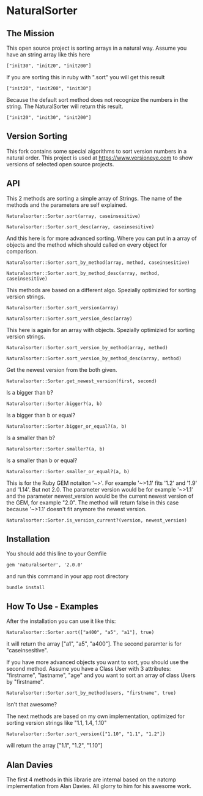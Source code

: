 # NaturalSorter

## The Mission

This open source project is sorting arrays in a natural way. Assume you have an string array like this here

`["init30", "init20", "init200"]`

If you are sorting this in ruby with ".sort" you will get this result

`["init20", "init200", "init30"]`

Because the default sort method does not recognize the numbers in the string. The NaturalSorter will return this result. 

`["init20", "init30", "init200"]`

## Version Sorting
This fork contains some special algorithms to sort version numbers in a natural order. This project is used at <https://www.versioneye.com> to show versions of selected open source projects. 


## API

This 2 methods are sorting a simple array of Strings. The name of the methods and the parameters are self explained. 

`Naturalsorter::Sorter.sort(array, caseinsesitive)`

`Naturalsorter::Sorter.sort_desc(array, caseinsesitive)`

And this here is for more advanced sorting. Where you can put in a array of objects and the method which should called on every object for comparison. 

`Naturalsorter::Sorter.sort_by_method(array, method, caseinsesitive)`

`Naturalsorter::Sorter.sort_by_method_desc(array, method, caseinsesitive)`

This methods are based on a different algo. Spezially optimizied for sorting version strings. 

`Naturalsorter::Sorter.sort_version(array)`

`Naturalsorter::Sorter.sort_version_desc(array)`

This here is again for an array with objects. Spezially optimizied for sorting version strings. 

`Naturalsorter::Sorter.sort_version_by_method(array, method)`

`Naturalsorter::Sorter.sort_version_by_method_desc(array, method)`

Get the newest version from the both given.

`Naturalsorter::Sorter.get_newest_version(first, second)` 

Is a bigger than b?

`Naturalsorter::Sorter.bigger?(a, b)` 

Is a bigger than b or equal?

`Naturalsorter::Sorter.bigger_or_equal?(a, b)`

Is a smaller than b?

`Naturalsorter::Sorter.smaller?(a, b)`

Is a smaller than b or equal?

`Naturalsorter::Sorter.smaller_or_equal?(a, b)`

This is for the Ruby GEM notaiton '~>'. For example '~>1.1' fits '1.2' and '1.9' and '1.14'. But not 2.0. 
The parameter version would be for example '~>1.1' and the parameter newest_version would be the 
current newest version of the GEM, for example "2.0". The method will return false in this case 
because '~>1.1' doesn't fit anymore the newest version. 

`Naturalsorter::Sorter.is_version_current?(version, newest_version)` 


## Installation 

You should add this line to your Gemfile

`gem 'naturalsorter', '2.0.0'`

and run this command in your app root directory

`bundle install`

## How To Use - Examples

After the installation you can use it like this: 

`Naturalsorter::Sorter.sort(["a400", "a5", "a1"], true)`

it will return the array ["a1", "a5", "a400"]. The second paramter is for "caseinsesitive".

If you have more advanced objects you want to sort, you should use the second method. Assume you have a Class User with 3 attributes: "firstname", "lastname", "age" and you want to sort an array of class Users by "firstname". 

`Naturalsorter::Sorter.sort_by_method(users, "firstname", true)`

Isn't that awesome?

The next methods are based on my own implementation, optimized for sorting version strings like "1.1, 1.4, 1.10"

`Naturalsorter::Sorter.sort_version(["1.10", "1.1", "1.2"])`

will return the array ["1.1", "1.2", "1.10"]


## Alan Davies

The first 4 methods in this librarie are internal based on the natcmp implementation from Alan Davies. All glorry to him for his awesome work. 

